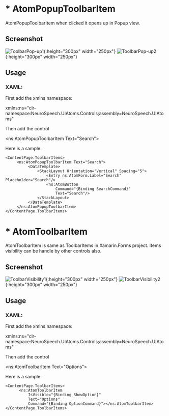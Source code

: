 ﻿# * AtomPopupToolbarItem
AtomPopupToolbarItem when clicked it opens up in Popup view.

## Screenshot
![ToolbarPop-up1](Images/ToolbarPop-up1.png){:height="300px" width="250px"}  ![ToolbarPop-up2](Images/ToolbarPop-up2.png){:height="300px" width="250px"}

## Usage

### XAML:
First add the xmlns namespace:

 xmlns:ns="clr-namespace:NeuroSpeech.UIAtoms.Controls;assembly=NeuroSpeech.UIAtoms"

Then add the control

 <ns:AtomPopupToolbarItem Text="Search"> 

Here is a sample:
  ```
  <ContentPage.ToolbarItems>
       <ns:AtomPopupToolbarItem Text="Search">
            <DataTemplate>
                <StackLayout Orientation="Vertical" Spacing="5">
                    <Entry ns:AtomForm.Label="Search" Placeholder="Search"/>
                    <ns:AtomButton 
                        Command="{Binding SearchCommand}"
                        Text="Search"/>
                </StackLayout>
            </DataTemplate>
       </ns:AtomPopupToolbarItem>
  </ContentPage.ToolbarItems>
  ```



# * AtomToolbarItem
AtomToolbarItem is same as ToolbarItems in Xamarin.Forms project. Items visibility can be handle by other controls also.

## Screenshot
![ToolbarVisibility1](Images/ToolbarVisibility1.png){:height="300px" width="250px"}  ![ToolbarVisibility2](Images/ToolbarVisibility2.png){:height="300px" width="250px"}

## Usage

### XAML:
First add the xmlns namespace:

 xmlns:ns="clr-namespace:NeuroSpeech.UIAtoms.Controls;assembly=NeuroSpeech.UIAtoms"

Then add the control

 <ns:AtomToolbarItem Text="Options"> 

Here is a sample:
  ```
  <ContentPage.ToolbarItems>
        <ns:AtomToolbarItem 
            IsVisible="{Binding ShowOption}"
            Text="Options"
            Command="{Binding OptionCommand}"></ns:AtomToolbarItem>
  </ContentPage.ToolbarItems>
  ```